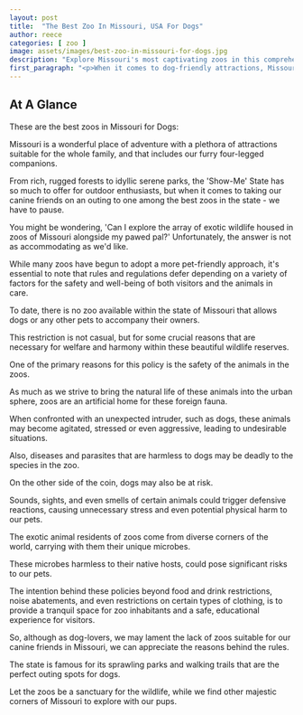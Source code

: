 ```yaml
---
layout: post
title:  "The Best Zoo In Missouri, USA For Dogs"
author: reece
categories: [ zoo ]
image: assets/images/best-zoo-in-missouri-for-dogs.jpg
description: "Explore Missouri's most captivating zoos in this comprehensive guide. From exotic wildlife encounters to educational programs, discover what makes these Missouri establishments stand out. Perfect for animal lovers, family outings, and adventure seekers."
first_paragraph: "<p>When it comes to dog-friendly attractions, Missouri has an exceptional array to explore.</p><p>Even the state's zoos are jumping on board the pet-friendly bandwagon so that your furry friends won't be left behind during your family's animal adventure.</p><p>In this article, we'll be guiding you through the best zoos in the state of Missouri where dogs are not just allowed, but welcomed with open arms.</p><p>Whether you live in the Show-Me State or are planning a visit with your four-legged buddy, these fantastic zoos promise a tail-wagging good time.</p>"
---
```


## At A Glance

These are the best zoos in Missouri for Dogs:

Missouri is a wonderful place of adventure with a plethora of attractions suitable for the whole family, and that includes our furry four-legged companions. 

From rich, rugged forests to idyllic serene parks, the 'Show-Me' State has so much to offer for outdoor enthusiasts, but when it comes to taking our canine friends on an outing to one among the best zoos in the state - we have to pause.

You might be wondering, 'Can I explore the array of exotic wildlife housed in zoos of Missouri alongside my pawed pal?' Unfortunately, the answer is not as accommodating as we'd like. 

While many zoos have begun to adopt a more pet-friendly approach, it's essential to note that rules and regulations defer depending on a variety of factors for the safety and well-being of both visitors and the animals in care.

To date, there is no zoo available within the state of Missouri that allows dogs or any other pets to accompany their owners. 

This restriction is not casual, but for some crucial reasons that are necessary for welfare and harmony within these beautiful wildlife reserves.

One of the primary reasons for this policy is the safety of the animals in the zoos. 

As much as we strive to bring the natural life of these animals into the urban sphere, zoos are an artificial home for these foreign fauna. 

When confronted with an unexpected intruder, such as dogs, these animals may become agitated, stressed or even aggressive, leading to undesirable situations. 

Also, diseases and parasites that are harmless to dogs may be deadly to the species in the zoo.

On the other side of the coin, dogs may also be at risk. 

Sounds, sights, and even smells of certain animals could trigger defensive reactions, causing unnecessary stress and even potential physical harm to our pets. 

The exotic animal residents of zoos come from diverse corners of the world, carrying with them their unique microbes. 

These microbes harmless to their native hosts, could pose significant risks to our pets.

The intention behind these policies beyond food and drink restrictions, noise abatements, and even restrictions on certain types of clothing, is to provide a tranquil space for zoo inhabitants and a safe, educational experience for visitors. 



So, although as dog-lovers, we may lament the lack of zoos suitable for our canine friends in Missouri, we can appreciate the reasons behind the rules. 

The state is famous for its sprawling parks and walking trails that are the perfect outing spots for dogs. 

Let the zoos be a sanctuary for the wildlife, while we find other majestic corners of Missouri to explore with our pups.
